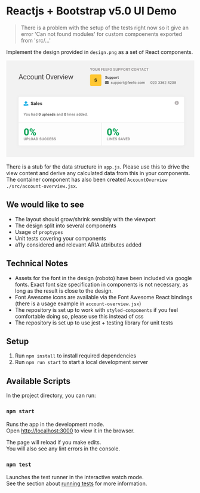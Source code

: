 # Reactjs + Bootstrap v5.0 UI Demo

> There is a problem with the setup of the tests right now so it give an error 'Can not found modules' for custom compoenents exported from 'src/...'

Implement the design provided in `design.png` as a set of React components.

![account overview design](./design.png?raw=true)

There is a stub for the data structure in `app.js`. Please use this to drive the view content and derive any calculated data from this in your components. The container component has also been created `AccountOverview` `./src/account-overview.jsx`.

## We would like to see

- The layout should grow/shrink sensibly with the viewport
- The design split into several components
- Usage of `proptypes`
- Unit tests covering your components
- a11y considered and relevant ARIA attributes added

## Technical Notes

- Assets for the font in the design (roboto) have been included via google fonts. Exact font size specification in components is not necessary, as long as the result is close to the design.
- Font Awesome icons are available via the Font Awesome React bindings (there is a usage example in `account-overview.jsx`)
- The repository is set up to work with `styled-components` if you feel comfortable doing so, please use this instead of css
- The repository is set up to use jest + testing library for unit tests

## Setup

1. Run `npm install` to install required dependencies
2. Run `npm run start` to start a local development server

## Available Scripts

In the project directory, you can run:

### `npm start`

Runs the app in the development mode.\
Open [http://localhost:3000](http://localhost:3000) to view it in the browser.

The page will reload if you make edits.\
You will also see any lint errors in the console.

### `npm test`

Launches the test runner in the interactive watch mode.\
See the section about [running tests](https://facebook.github.io/create-react-app/docs/running-tests) for more information.
